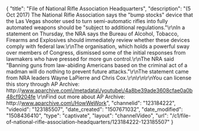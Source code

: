 {
    "title": "File of National Rifle Association Headquarters",
    "description": "(5 Oct 2017) The National Rifle Association says the \"bump stocks\" device that the Las Vegas shooter used to turn semi-automatic rifles into fully automated weapons should be \"subject to additional regulations.\"\r\nIn a statement on Thursday, the NRA says the Bureau of Alcohol, Tobacco, Firearms and Explosives should immediately review whether these devices comply with federal law.\r\nThe organisation, which holds a powerful sway over members of Congress, dismissed some of the initial responses from lawmakers who have pressed for more gun control.\r\nThe NRA said \"Banning guns from law-abiding Americans based on the criminal act of a madman will do nothing to prevent future attacks.\"\r\nThe statement came from NRA leaders Wayne LaPierre and Chris Cox.\r\n\r\n\r\nYou can license this story through AP Archive: http:\/\/www.aparchive.com\/metadata\/youtube\/4a8be39ade3608cfae0a0b48cf9204fe \r\nFind out more about AP Archive: http:\/\/www.aparchive.com\/HowWeWork",
    "channelid": "123184222",
    "videoid": "123185507",
    "date_created": "1507671032",
    "date_modified": "1508436410",
    "type": "captivate",
    "layout": "channelVideo",
    "url": "\/c1\/file-of-national-rifle-association-headquarters\/123184222-123185507"
}